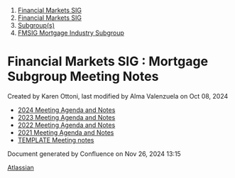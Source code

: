 1. [Financial Markets SIG](index.html)
2. [Financial Markets SIG](Financial-Markets-SIG_20545549.html)
3. [Subgroup(s)](20559462.html)
4. [FMSIG Mortgage Industry Subgroup](FMSIG-Mortgage-Industry-Subgroup_20546787.html)

# Financial Markets SIG : Mortgage Subgroup Meeting Notes

Created by Karen Ottoni, last modified by Alma Valenzuela on Oct 08, 2024

- [2024 Meeting Agenda and Notes](2024-Meeting-Agenda-and-Notes_28344542.html)
- [2023 Meeting Agenda and Notes](2023-Meeting-Agenda-and-Notes_28147910.html)
- [2022 Meeting Agenda and Notes](2022-Meeting-Agenda-and-Notes_28279111.html)
- [2021 Meeting Agenda and Notes](2021-Meeting-Agenda-and-Notes_28541165.html)
- [TEMPLATE Meeting notes](TEMPLATE-Meeting-notes_20559719.html)

Document generated by Confluence on Nov 26, 2024 13:15

[Atlassian](http://www.atlassian.com/)
